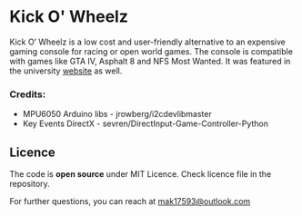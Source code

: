 # Kick O' Wheelz

Kick O’ Wheelz is a low cost and user-friendly alternative to an expensive gaming console for racing or open world games. The console is compatible with games like GTA IV, Asphalt 8 and NFS Most Wanted. It was featured in the university [website] as well.

### Credits:
- MPU6050 Arduino libs - jrowberg/i2cdevlibmaster
- Key Events DirectX - sevren/DirectInput-Game-Controller-Python

[website]: <https://www.amity.edu/jaipur/studentworkdetail.aspx?sid=80&student=student>


## Licence

The code is **open source** under MIT Licence.
Check licence file in the repository.

For further questions, you can reach at mak17593@outlook.com
